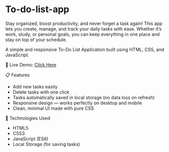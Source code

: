 # To-do-list-app
Stay organized, boost productivity, and never forget a task again! This app lets you create, manage, and track your daily tasks with ease. Whether it’s work, study, or personal goals, you can keep everything in one place and stay on top of your schedule.

A simple and responsive To-Do List Application built using HTML, CSS, and JavaScript.

🔗 Live Demo: [Click Here](https://to-do-list-app-dusky-iota.vercel.app/)

📋 Features
- Add new tasks easily  
- Delete tasks with one click  
- Tasks automatically saved in local storage (no data loss on refresh)  
- Responsive design — works perfectly on desktop and mobile  
- Clean, minimal UI made with pure CSS  

🧠 Technologies Used
- HTML5  
- CSS3  
- JavaScript (ES6)  
- Local Storage (for saving tasks)
